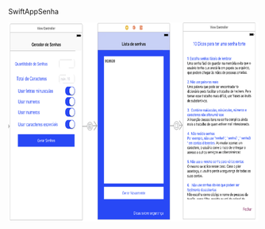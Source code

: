 SwiftAppSenha

<img src="https://github.com/allefsousa/SwiftAppSenha/blob/master/superSenha/Assets.xcassets/ll.imageset/ll.png" width="900" height="400" />
